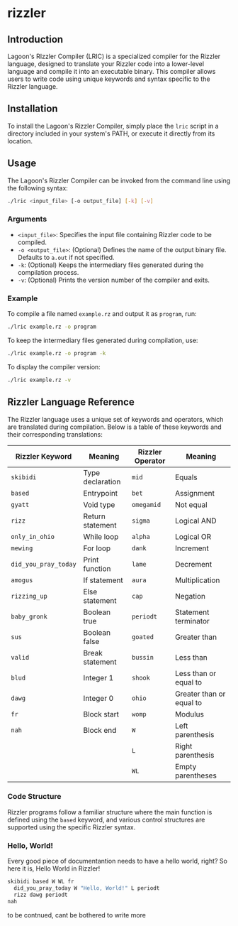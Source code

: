 # rizzler

## Introduction

Lagoon's RIzzler Compiler (LRIC) is a specialized compiler for the Rizzler language, designed to translate your Rizzler code into a lower-level language and compile it into an executable binary. This compiler allows users to write code using unique keywords and syntax specific to the Rizzler language.

## Installation

To install the Lagoon's Rizzler Compiler, simply place the `lric` script in a directory included in your system's PATH, or execute it directly from its location.

## Usage

The Lagoon's Rizzler Compiler can be invoked from the command line using the following syntax:
```bash
./lric <input_file> [-o output_file] [-k] [-v]
```

### Arguments

- `<input_file>`: Specifies the input file containing Rizzler code to be compiled.
- `-o <output_file>`: (Optional) Defines the name of the output binary file. Defaults to `a.out` if not specified.
- `-k`: (Optional) Keeps the intermediary files generated during the compilation process.
- `-v`: (Optional) Prints the version number of the compiler and exits.

### Example

To compile a file named `example.rz` and output it as `program`, run:

```bash
./lric example.rz -o program
```

To keep the intermediary files generated during compilation, use:
```bash
./lric example.rz -o program -k
```

To display the compiler version:
```bash
./lric example.rz -v
```

## Rizzler Language Reference

The Rizzler language uses a unique set of keywords and operators, which are translated during compilation. Below is a table of these keywords and their corresponding translations:

| Rizzler Keyword      | Meaning          | Rizzler Operator | Meaning   |
|----------------------|------------------|------------------|-----------|
| `skibidi`            | Type declaration | `mid`            | Equals |
| `based`              | Entrypoint       | `bet`            | Assignment |
| `gyatt`              | Void type        | `omegamid`       | Not equal |
| `rizz`               | Return statement | `sigma`          | Logical AND |
| `only_in_ohio`       | While loop       | `alpha`          | Logical OR |
| `mewing`             | For loop         | `dank`           | Increment |
| `did_you_pray_today` | Print function   | `lame`           | Decrement |
| `amogus`             | If statement     | `aura`           | Multiplication |
| `rizzing_up`         | Else statement   | `cap`            | Negation |
| `baby_gronk`         | Boolean true     | `periodt`        | Statement terminator |
| `sus`                | Boolean false    | `goated`         | Greater than |
| `valid`              | Break statement  | `bussin`         | Less than |
| `blud`               | Integer 1        | `shook`          | Less than or equal to |
| `dawg`               | Integer 0        | `ohio`           | Greater than or equal to |
| `fr`                 | Block start      | `womp`           | Modulus |
| `nah`                | Block end        | `W`              | Left parenthesis |
|                      |                  | `L`              | Right parenthesis |
|                      |                  | `WL`             | Empty parentheses |

### Code Structure

Rizzler programs follow a familiar structure where the main function is defined using the `based` keyword, and various control structures are supported using the specific Rizzler syntax. 

### Hello, World!

Every good piece of documentantion needs to have a hello world, right? So here it is, Hello World in Rizzler!
```C
skibidi based W WL fr
  did_you_pray_today W "Hello, World!" L periodt
  rizz dawg periodt
nah
```

to be contnued, cant be bothered to write more
